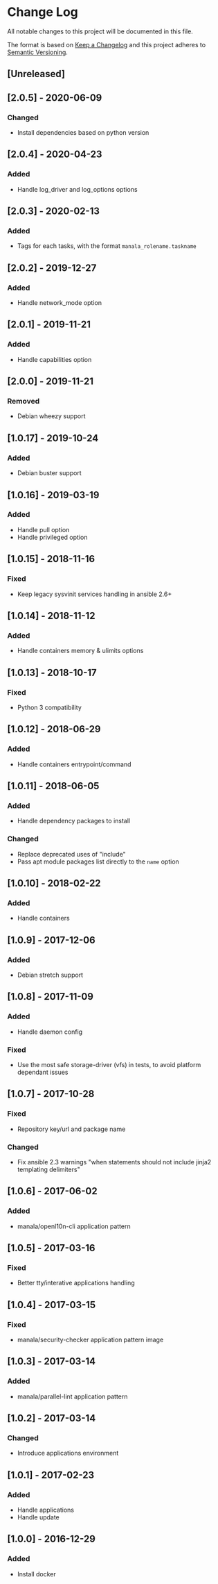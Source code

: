 # Change Log
All notable changes to this project will be documented in this file.

The format is based on [Keep a Changelog](http://keepachangelog.com/)
and this project adheres to [Semantic Versioning](http://semver.org/).

## [Unreleased]

## [2.0.5] - 2020-06-09
### Changed
- Install dependencies based on python version

## [2.0.4] - 2020-04-23
### Added
- Handle log_driver and log_options options

## [2.0.3] - 2020-02-13
### Added
- Tags for each tasks, with the format `manala_rolename.taskname`

## [2.0.2] - 2019-12-27
### Added
- Handle network_mode option

## [2.0.1] - 2019-11-21
### Added
- Handle capabilities option

## [2.0.0] - 2019-11-21
### Removed
- Debian wheezy support

## [1.0.17] - 2019-10-24
### Added
- Debian buster support

## [1.0.16] - 2019-03-19
### Added
- Handle pull option
- Handle privileged option

## [1.0.15] - 2018-11-16
### Fixed
- Keep legacy sysvinit services handling in ansible 2.6+

## [1.0.14] - 2018-11-12
### Added
- Handle containers memory & ulimits options

## [1.0.13] - 2018-10-17
### Fixed
- Python 3 compatibility

## [1.0.12] - 2018-06-29
### Added
- Handle containers entrypoint/command

## [1.0.11] - 2018-06-05
### Added
- Handle dependency packages to install

### Changed
- Replace deprecated uses of "include"
- Pass apt module packages list directly to the `name` option

## [1.0.10] - 2018-02-22
### Added
- Handle containers

## [1.0.9] - 2017-12-06
### Added
- Debian stretch support

## [1.0.8] - 2017-11-09
### Added
- Handle daemon config

### Fixed
- Use the most safe storage-driver (vfs) in tests, to avoid platform dependant issues

## [1.0.7] - 2017-10-28
### Fixed
- Repository key/url and package name

### Changed
- Fix ansible 2.3 warnings "when statements should not include jinja2 templating delimiters"

## [1.0.6] - 2017-06-02
### Added
- manala/openl10n-cli application pattern

## [1.0.5] - 2017-03-16
### Fixed
- Better tty/interative applications handling

## [1.0.4] - 2017-03-15
### Fixed
- manala/security-checker application pattern image

## [1.0.3] - 2017-03-14
### Added
- manala/parallel-lint application pattern

## [1.0.2] - 2017-03-14
### Changed
- Introduce applications environment

## [1.0.1] - 2017-02-23
### Added
- Handle applications
- Handle update

## [1.0.0] - 2016-12-29
### Added
- Install docker
